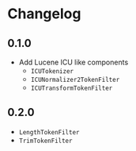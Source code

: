 # Changelog

## 0.1.0

* Add Lucene ICU like components
  * `ICUTokenizer`
  * `ICUNormalizer2TokenFilter`
  * `ICUTransformTokenFilter`

## 0.2.0

* `LengthTokenFilter`
* `TrimTokenFilter`